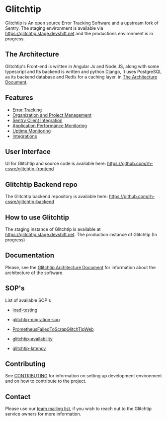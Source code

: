 # Glitchtip

Glitchtip is An open source Error Tracking Software and a upstream fork of Sentry. The staging environment is available via https://glitchtip.stage.devshift.net and
the productions environment is in progress.

## The Architecture

Glitchtip's Front-end is written in Angular Js and Node JS, along with some typescript and Its backend is written and python Django, It uses PostgreSQL as its backend database and Redis for a caching layer.
in [The Architecture Document](https://github.com/rh-cssre/glitchtip/blob/main/docs/architecture.md).

## Features

 * [Error Tracking](https://glitchtip.com/documentation/error-tracking) 
 * [Organization and Project Management](https://glitchtip.com/documentation/uptime-monitoring)
 * [Sentry Client Integration](https://glitchtip.com/sdkdocs)
 * [Application Performance Monitoring]() 
 * [Uptime Monitoring](https://glitchtip.com/documentation/uptime-monitoring) 
 * [Integrations](https://glitchtip.com/documentation/integrations)

## User Interface

UI for Glitchtip and source code is available here: https://github.com/rh-cssre/glitchtip-frontend

## Glitchtip Backend repo

The Glitchtip backend repository is available here: https://github.com/rh-cssre/glitchtip-backend

## How to use Glitchtip


The staging instance of Glitchtip is available at https://glitchtip.stage.devshift.net.
The production instance of Glitchtip (In progress)


## Documentation

Please, see the [Glitchtip Architecture
Document](https://gitlab.cee.redhat.com/service/https://gitlab.cee.redhat.com/service/app-interface/-/tree/master/docs/glitchtip/docs/architecture.md)
for information about the architecture of the software.


## SOP's

List of available SOP's

- [load-testing](docs/glitchtip/sops/load-testing.md)

- [glitchtip-migration-sop](docs/glitchtip/sops/glitchtip-migration-sop.md)

- [PrometheusFailedToScrapGlitchTipWeb](docs/glitchtip/sops/prometheus-failed-to-scrape-glitcthip-web.md)

- [glitchtip-availability](docs/glitchtip/sops/glitchtip-availability.md)

- [glitchtip-latency](docs/glitchtip/sops/glitchtip-latency.md)

 
## Contributing

See [CONTRIBUTING](https://gitlab.cee.redhat.com/cssre/cssre-docs/-/blob/main/development/howto/glitchtip/getting-started.md) for information on setting up development environment and on how to contribute to the project.

## Contact

Please use our [team mailing list](mailto:cloud-services-sre@redhat.com), if you wish to reach out to the Glitchtip service owners for more information.

